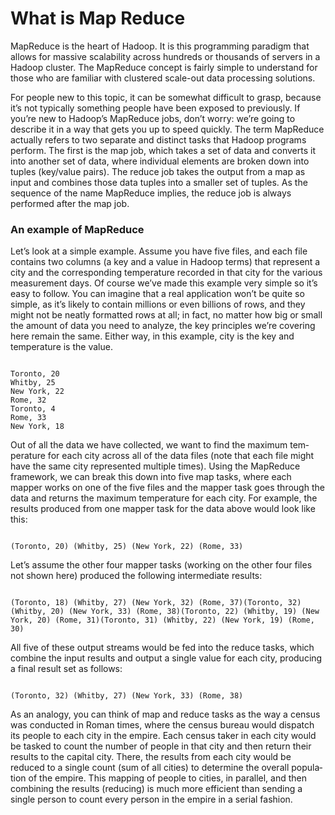What is Map Reduce
=========================
MapReduce is the heart of Hadoop. It is this programming paradigm that allows for massive scalability across hundreds or thousands of servers in a Hadoop cluster. The MapReduce concept is fairly simple to understand for those who are familiar with clustered scale-out data processing solutions.

For people new to this topic, it can be somewhat difficult to grasp, because it’s not typically something people have been exposed to previously. If you’re new to Hadoop’s MapReduce jobs, don’t worry: we’re going to describe it in a way that gets you up to speed quickly.
The term MapReduce actually refers to two separate and distinct tasks that Hadoop programs perform. 
The first is the map job, which takes a set of data and converts it into another set of data, where individual elements are broken down into tuples (key/value pairs). The reduce job takes the output from a map as input and combines those data tuples into a smaller set of tuples. As the sequence of the name MapReduce implies, the reduce job is always performed after the map job.
### An example of MapReduce
Let’s look at a simple example. Assume you have five files, and each file contains two columns (a key and a value in Hadoop terms) that represent a city and the corresponding temperature recorded in that city for the various measurement days. Of course we’ve made this example very simple so it’s easy to follow. You can imagine that a real application won’t be quite so simple, as it’s likely to contain millions or even billions of rows, and they might not be neatly formatted rows at all; in fact, no matter how big or small the amount of data you need 
to analyze, the key principles we’re covering here remain the same. Either way, in this example, city is the key and tempera­ture is the value.

<pre><code>
Toronto, 20 
Whitby, 25 
New York, 22 
Rome, 32 
Toronto, 4 
Rome, 33 
New York, 18
</code></pre>
Out of all the data we have collected, we want to find the maximum tem­perature for each city across all of the data files (note that each file might have the same city represented multiple times). Using the MapReduce framework, we can break this down into five map tasks, where each mapper works on one of the five files and the mapper task goes through the data and returns the maximum temperature for each city. For example, the results produced from one mapper task for the data above would look like this:

<pre><code>
(Toronto, 20) (Whitby, 25) (New York, 22) (Rome, 33)
</code></pre>
Let’s assume the other four mapper tasks (working on the other four files not shown here) produced the following intermediate results:
<pre><code>
(Toronto, 18) (Whitby, 27) (New York, 32) (Rome, 37)(Toronto, 32) (Whitby, 20) (New York, 33) (Rome, 38)(Toronto, 22) (Whitby, 19) (New York, 20) (Rome, 31)(Toronto, 31) (Whitby, 22) (New York, 19) (Rome, 30)
</code></pre>
All five of these output streams would be fed into the reduce tasks, which combine the input results and output a single value for each city, producing a final result set as follows:
<pre><code>
(Toronto, 32) (Whitby, 27) (New York, 33) (Rome, 38)
</code></pre>
As an analogy, you can think of map and reduce tasks as the way a cen­sus was conducted in Roman times, where the census bureau would dis­patch its people to each city in the empire. Each census taker in each city would be tasked to count the number of people in that city and then return their results to the capital city. There, the results from each city would be reduced to a single count (sum of all cities) to determine the overall popula­tion of the empire. This mapping of people to cities, in parallel, and then com­bining the results (reducing) is much more efficient than sending a single per­son to count every person in the empire in a serial fashion.
